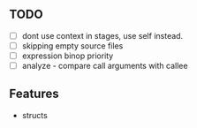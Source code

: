 ## TODO
-[ ] dont use context in stages, use self instead.
-[ ] skipping empty source files
-[ ] expression binop priority
-[ ] analyze - compare call arguments with callee

## Features 
* structs
